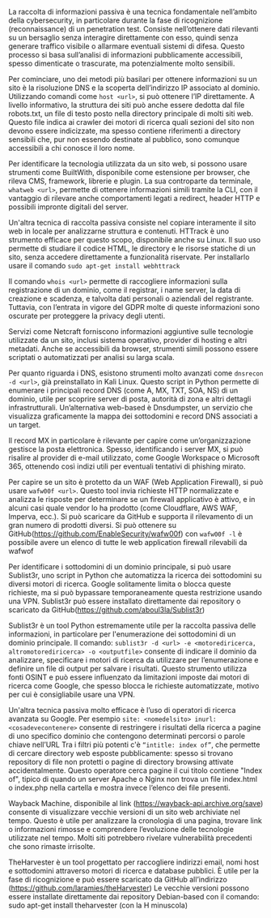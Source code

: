 La raccolta di informazioni passiva è una tecnica fondamentale nell’ambito della cybersecurity, in particolare durante la fase di ricognizione (reconnaissance) di un penetration test. Consiste nell’ottenere dati rilevanti su un bersaglio senza interagire direttamente con esso, quindi senza generare traffico visibile o allarmare eventuali sistemi di difesa. Questo processo si basa sull’analisi di informazioni pubblicamente accessibili, spesso dimenticate o trascurate, ma potenzialmente molto sensibili.

Per cominciare, uno dei metodi più basilari per ottenere informazioni su un sito è la risoluzione DNS e la scoperta dell’indirizzo IP associato al dominio. Utilizzando comandi come `host <url>`, si può ottenere l’IP direttamente. A livello informativo, la struttura dei siti può anche essere dedotta dal file robots.txt, un file di testo posto nella directory principale di molti siti web. Questo file indica ai crawler dei motori di ricerca quali sezioni del sito non devono essere indicizzate, ma spesso contiene riferimenti a directory sensibili che, pur non essendo destinate al pubblico, sono comunque accessibili a chi conosce il loro nome.

Per identificare la tecnologia utilizzata da un sito web, si possono usare strumenti come BuiltWith, disponibile come estensione per browser, che rileva CMS, framework, librerie e plugin. La sua controparte da terminale, `whatweb <url>`, permette di ottenere informazioni simili tramite la CLI, con il vantaggio di rilevare anche comportamenti legati a redirect, header HTTP e possibili impronte digitali del server.

Un'altra tecnica di raccolta passiva consiste nel copiare interamente il sito web in locale per analizzarne struttura e contenuti. HTTrack è uno strumento efficace per questo scopo, disponibile anche su Linux. Il suo uso permette di studiare il codice HTML, le directory e le risorse statiche di un sito, senza accedere direttamente a funzionalità riservate.
Per installarlo usare il comando `sudo apt-get install webhttrack`

Il comando `whois <url>` permette di raccogliere informazioni sulla registrazione di un dominio, come il registrar, i name server, la data di creazione e scadenza, e talvolta dati personali o aziendali del registrante. Tuttavia, con l’entrata in vigore del GDPR molte di queste informazioni sono oscurate per proteggere la privacy degli utenti.

Servizi come Netcraft forniscono informazioni aggiuntive sulle tecnologie utilizzate da un sito, inclusi sistema operativo, provider di hosting e altri metadati. Anche se accessibili da browser, strumenti simili possono essere scriptati o automatizzati per analisi su larga scala.

Per quanto riguarda i DNS, esistono strumenti molto avanzati come `dnsrecon -d <url>`, già preinstallato in Kali Linux. Questo script in Python permette di enumerare i principali record DNS (come A, MX, TXT, SOA, NS) di un dominio, utile per scoprire server di posta, autorità di zona e altri dettagli infrastrutturali. Un’alternativa web-based è Dnsdumpster, un servizio che visualizza graficamente la mappa dei sottodomini e record DNS associati a un target.

Il record MX in particolare è rilevante per capire come un’organizzazione gestisce la posta elettronica. Spesso, identificando i server MX, si può risalire al provider di e-mail utilizzato, come Google Workspace o Microsoft 365, ottenendo così indizi utili per eventuali tentativi di phishing mirato.

Per capire se un sito è protetto da un WAF (Web Application Firewall), si può usare `wafw00f <url>`. Questo tool invia richieste HTTP normalizzate e analizza le risposte per determinare se un firewall applicativo è attivo, e in alcuni casi quale vendor lo ha prodotto (come Cloudflare, AWS WAF, Imperva, ecc.). Si può scaricare da GitHub e supporta il rilevamento di un gran numero di prodotti diversi.
Si può ottenere su GitHub(https://github.com/EnableSecurity/wafw00f) 
con `wafw00f -l` è possibile avere un elenco di tutte le web application firewall rilevabili da wafwof

Per identificare i sottodomini di un dominio principale, si può usare Sublist3r, uno script in Python che automatizza la ricerca dei sottodomini su diversi motori di ricerca. Google solitamente limita o blocca queste richieste, ma si può bypassare temporaneamente questa restrizione usando una VPN. Sublist3r può essere installato direttamente dai repository o scaricato da GitHub(https://github.com/aboul3la/Sublist3r)

Sublist3r è un tool Python estremamente utile per la raccolta passiva delle informazioni, in particolare per l'enumerazione dei sottodomini di un dominio principale.
Il comando:
`sublist3r -d <url> -e <motorediricerca, altromotorediricerca> -o <outputfile>`
consente di indicare il dominio da analizzare, specificare i motori di ricerca da utilizzare per l’enumerazione e definire un file di output per salvare i risultati.
Questo strumento utilizza fonti OSINT e può essere influenzato da limitazioni imposte dai motori di ricerca come Google, che spesso blocca le richieste automatizzate, motivo per cui è consigliabile usare una VPN.

Un'altra tecnica passiva molto efficace è l’uso di operatori di ricerca avanzata su Google. Per esempio
`site: <nomedelsito> inurl: <cosadevecontenere>`
consente di restringere i risultati della ricerca a pagine di uno specifico dominio che contengono determinati percorsi o parole chiave nell’URL
Tra i filtri più potenti c'è `“intitle: index of”`, che permette di cercare directory web esposte pubblicamente: spesso si trovano repository di file non protetti o pagine di directory browsing attivate accidentalmente.
Questo operatore cerca pagine il cui titolo contiene "Index of", tipico di quando un server Apache o Nginx non trova un file index.html o index.php nella cartella e mostra invece l’elenco dei file presenti.

Wayback Machine, disponibile al link (https://wayback-api.archive.org/save) consente di visualizzare vecchie versioni di un sito web archiviate nel tempo. Questo è utile per analizzare la cronologia di una pagina, trovare link o informazioni rimosse e comprendere l’evoluzione delle tecnologie utilizzate nel tempo. Molti siti potrebbero rivelare vulnerabilità precedenti che sono rimaste irrisolte.

TheHarvester è un tool progettato per raccogliere indirizzi email, nomi host e sottodomini attraverso motori di ricerca e database pubblici. È utile per la fase di ricognizione e può essere scaricato da GitHub all’indirizzo (https://github.com/laramies/theHarvester) 
Le vecchie versioni possono essere installate direttamente dai repository Debian-based con il comando: sudo apt-get install theharvester (con la H minuscola) 











